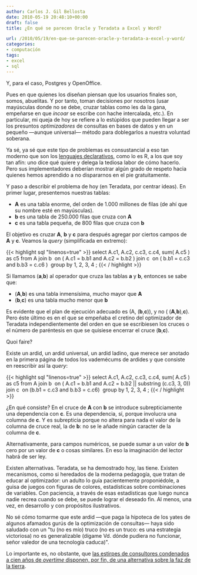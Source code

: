 ```yaml
---
author: Carlos J. Gil Bellosta
date: 2010-05-19 20:48:10+00:00
draft: false
title: ¿En qué se parecen Oracle y Teradata a Excel y Word?

url: /2010/05/19/en-que-se-parecen-oracle-y-teradata-a-excel-y-word/
categories:
- computación
tags:
- excel
- sql
---
```


Y, para el caso, Postgres y OpenOffice.

Pues en que quienes los diseñan piensan que los usuarios finales son, somos, abuelitas. Y por tanto, toman decisiones por nosotros (usar mayúsculas donde no se debe, cruzar tablas como les da la gana, empeñarse en que _incoar_ se escribe con hache intercalada, etc.). En particular, mi queja de hoy se refiere a lo estúpidos que pueden llegar a ser los presuntos _optimizadores_ de consultas en bases de datos y en un pequeño —aunque universal— método para doblegarlos a nuestra voluntad soberana.

Ya sé, ya sé que este tipo de problemas es consustancial a eso tan moderno que son los [lenguajes declarativos](http://es.wikipedia.org/wiki/Lenguaje_de_programaci%C3%B3n_declarativo), como lo es R, a los que soy tan afín: uno dice qué quiere y delega la tediosa labor de cómo hacerlo. Pero sus implementadores deberían mostrar algún grado de respeto hacia quienes hemos aprendido a no dispararnos en el pie gratuitamente.

Y paso a describir el problema de hoy (en Teradata, por centrar ideas). En primer lugar, presentemos nuestras tablas:

* **A** es una tabla enorme, del orden de 1.000 millones de filas (de ahí que su nombre esté en mayúsculas).
* **b** es una tabla de 250.000 filas que cruza con **A**
* **c** es una tabla pequeña, de 800 filas que cruza con **b**

El objetivo es cruzar **A**, **b** y **c** para después agregar por ciertos campos de **A** y **c**. Veamos la _query_ (simplificada en extremo):

{{< highlight sql "linenos=true" >}}
select
     A.c1, A.c2, c.c3, c.c4, sum( A.c5 ) as c5
from
     A join b  on ( A.c1 = b.b1 and A.c2 = b.b2 )
          join c  on ( b.b1 = c.c3 and b.b3 = c.c6 ) 
group by
     1, 2, 3, 4
;
{{< / highlight >}}

Si llamamos (**a**,**b**) al operador que cruza las tablas **a** y **b**, entonces se sabe que:



* (**A**,**b**) es una tabla inmensísima, mucho mayor que **A**
* (**b**,**c**) es una tabla mucho menor que **b**

Es evidente que el plan de ejecución adecuado es (A, (**b**,**c**)), y no ( (**A**,**b**),**c**). Pero éste último es en el que se empeñaba el cretino del optimizador de Teradata independientemente del orden en que se escribiesen los cruces o el número de paréntesis en que se quisiese encerrar el cruce (**b**,**c**).

Quoi faire?

Existe un ardid, un ardid universal, un ardid ladino, que merece ser anotado en la primera página de todos los vademécums de ardides y que consiste en reescribir así la _query_:

{{< highlight sql "linenos=true" >}}
select
     A.c1, A.c2, c.c3, c.c4, sum( A.c5 ) as c5
from
     A join b  on ( A.c1 = b.b1 and
                    A.c2 = b.b2 || substring (c.c3, 3, 0))
          join c  on (b.b1 = c.c3 and b.b3 = c.c6) 
group by
     1, 2, 3, 4
;
{{< / highlight >}}

¿En qué consiste? En el cruce de **A** con **b** se introduce subrepticiamente una dependencia con **c**. Es una dependencia, sí, porque involucra una columna de **c**. Y es subrepticia porque no altera para nada el valor de la columna de cruce real, la de **b**: no se le añade ningún caracter de la columna de **c**.

Alternativamente, para campos numéricos, se puede sumar a un valor de **b** cero por un valor de **c** o cosas similares. En eso la imaginación del lector habrá de ser ley.

Existen alternativas. Teradata, se ha demostrado hoy, las tiene. Existen mecanismos, como si heredados de la moderna pedagogía, que tratan de educar al optimizador: un adulto lo guía pacientemente proponiédole, a guisa de juegos con figuras de colores, estadísticas sobre combinaciones de variables. Con paciencia, a través de esas estadísticas que luego nunca nadie recrea cuando se debe, se puede lograr el deseado fin. Al menos, una vez, en desarrollo y con propósitos ilustrativos.

No sé cómo tomarme que este ardid —que paga la hipoteca de los yates de algunos afamados gurús de la optimización de consultas— haya sido saludado con un "tu (no es mío) truco (no es un truco: es una estrategia victoriosa) no es generalizable (dígame Vd. dónde pudiera no funcionar, señor valedor de una tecnología caduca)".

Lo importante es, no obstante, que [las estirpes de consultores condenados a cien años de _overtime_ disponen, por fin, de una alternativa sobre la faz de la tierra](http://www.nabarralde.com/es/eztabaida/3436-las-estirpes-condenadas-a-cien-anos-de-soledad).
